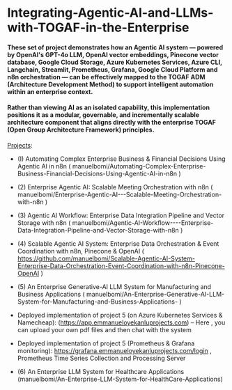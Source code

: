 # Integrating-Agentic-AI-and-LLMs-with-TOGAF-in-the-Enterprise

#### These set of project demonstrates how an Agentic AI system — powered by OpenAI's GPT-4o LLM, OpenAI vector embeddings, Pinecone vector database, Google Cloud Storage, Azure Kubernetes Services, Azure CLI, Langchain, Streamlit, Prometheus, Grafana, Google Cloud Platform and n8n orchestration — can be effectively mapped to the TOGAF ADM (Architecture Development Method) to support intelligent automation within an enterprise context. 

#### Rather than viewing AI as an isolated capability, this implementation positions it as a modular, governable, and incrementally scalable architecture component that aligns directly with the enterprise TOGAF (Open Group Architecture Framework) principles.

<ins>Projects</ins>: 

* (I) Automating Complex Enterprise Business & Financial Decisions Using Agentic AI in n8n ( manuelbomi/Automating-Complex-Enterprise-Business-Financial-Decisions-Using-Agentic-AI-in-n8n )

* (2) Enterprise Agentic AI: Scalable Meeting Orchestration with n8n ( manuelbomi/Enterprise-Agentic-AI---Scalable-Meeting-Orchestration-with-n8n )

* (3) Agentic AI Workflow: Enterprise Data Integration Pipeline and Vector Storage with n8n ( manuelbomi/Agentic-AI-Workflow----Enterprise-Data-Integration-Pipeline-and-Vector-Storage-with-n8n )

* (4) Scalable Agentic AI System: Enterprise Data Orchestration & Event Coordination with n8n, Pinecone & OpenAI  ( https://github.com/manuelbomi/Scalable-Agentic-AI-System-Enterprise-Data-Orchestration-Event-Coordination-with-n8n-Pinecone-OpenAI )

* (5) An Enterprise Generative-AI LLM System for Manufacturing and Business Applications ( manuelbomi/An-Enterprise-Generative-AI-LLM-System-for-Manufacturing-and-Business-Applications- )
  
- Deployed implementation  of project 5 (on Azure Kubernetes Services & Namecheap): (https://app.emmanueloyekanluprojects.com) – Here , you can upload your own pdf files and then chat with the system
  
- Deployed implementation of project 5 (Prometheus & Grafana monitoring): https://grafana.emmanueloyekanluprojects.com/login , Prometheus Time Series Collection and Processing Server
  
* (6) An Enterprise LLM System for Healthcare Applications (manuelbomi/An-Enterprise-LLM-System-for-HealthCare-Applications) 
	
